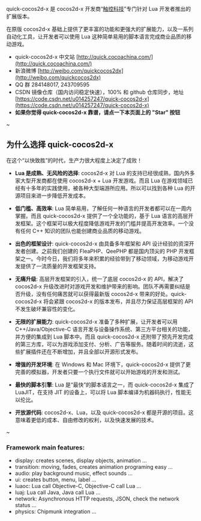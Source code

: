 quick-cocos2d-x 是 cocos2d-x 开发商“[触控科技](http://www.chukong-inc.com/)”专门针对 Lua 开发者推出的扩展版本。

在原版 cocos2d-x 基础上提供了更丰富的功能和更强大的扩展能力，以及一系列自动化工具，让开发者可以使用 Lua 这种简单易用的脚本语言完成商业品质的移动游戏。

-   quick-cocos2d-x 中文站 [http://quick.cocoachina.com/](http://quick.cocoachina.com/)
-   新浪微博 [http://weibo.com/quickcocos2dx](http://weibo.com/quickcocos2dx)
-   QQ 群 284148017, 243709595
-   CSDN 镜像仓库（国内访问稳定快速），100% 和 github 仓库同步，地址 [https://code.csdn.net/u014257247/quick-cocos2d-x](https://code.csdn.net/u014257247/quick-cocos2d-x)
-   **如果你觉得 quick-cocos2d-x 靠谱，请点一下本页面上的 "Star" 按钮**

~


## 为什么选择 quick-cocos2d-x

在这个“以快致胜”的时代，生产力很大程度上决定了成败！

*   **Lua 是成熟、无风险的选择**: cocos2d-x 对 Lua 的支持已经很成熟，国内外多家大型开发商都在使用 cocos2d-x + Lua 开发游戏。而且 Lua 在游戏领域已经有十多年的实践使用，被各种大型端游所应用。所以可以找到各种 Lua 的开源项目来进一步降低开发成本。

*   **低门槛、高效率**: Lua 简单易用，了解任何一种语言的开发者都可以在一周内掌握。而且 quick-cocos2d-x 提供了一个全功能的，基于 Lua 语言的高层开发框架。这个框架可以极大程度降低游戏开发的门槛并提高开发效率。一个没有任何 C++ 知识的团队也能创建商业品质的移动游戏。

*   **出色的框架设计**: quick-cocos2d-x 由具备多年框架和 API 设计经验的资深开发者创建。之前我们创建的 FleaPHP、QeePHP 都是国内顶尖的 PHP 开发框架之一。今时今日，我们将多年来积累的经验带到了移动领域，为移动游戏开发提供了一流质量的开发框架支持。

*   **无痛升级**: 高层开发框架的引入，统一了底层 cocos2d-x 的 API，解决了 cocos2d-x 升级改进时对游戏开发和维护带来的影响。团队不再需要纠结是否升级，没有任何痛苦就可以获得最新版 cocos2d-x 带来的好处。quick-cocos2d-x 将会紧跟 cocos2d-x 的版本发布，并且尽力保证高层框架的 API 不发生破坏兼容性的变化。

*   **无限的扩展能力**: quick-cocos2d-x 准备了多种扩展，让开发者可以用 C++/Java/Objective-C 语言开发与设备操作系统、第三方平台相关的功能，并方便的集成到 Lua 脚本中。而且 quick-cocos2d-x 还附带了预先开发完成的第三方库，可以为游戏添加支付、分析、广告等服务。随着时间的流逝，这些扩展插件还在不断增加，并且全部以开源形式发布。

*   **增强的开发环境**: 在 Windows 和 Mac 环境下，quick-cocos2d-x 提供了更完善的模拟器，开发者只要一个执行文件就可以开始游戏的开发和测试。

*   **最快的脚本引擎**: Lua 是“最快”的脚本语言之一，而 quick-cocos2d-x 集成了 LuaJIT，在支持 JIT 的设备上，可以将 Lua 脚本编译为机器码执行，性能无以伦比。

*   **开放源代码**: cocos2d-x、Lua，以及 quick-cocos2d-x 都是开源的项目。这意味着更低的成本、自由修改的权利，以及快速发展的技术。  

~


### Framework main features:

-   display: creates scenes, display objects, animation ...
-   transition: moving, fades, creates animation programing easy ...
-   audio: play background music, effect sounds ...
-   ui: creates button, menu, label ...
-   luaoc: Lua call Objective-C, Objective-C call Lua ...
-   luaj: Lua call Java, Java call Lua ...
-   network: Asynchronous HTTP requests, JSON, check the network status ...
-   physics: Chipmunk integration ...


